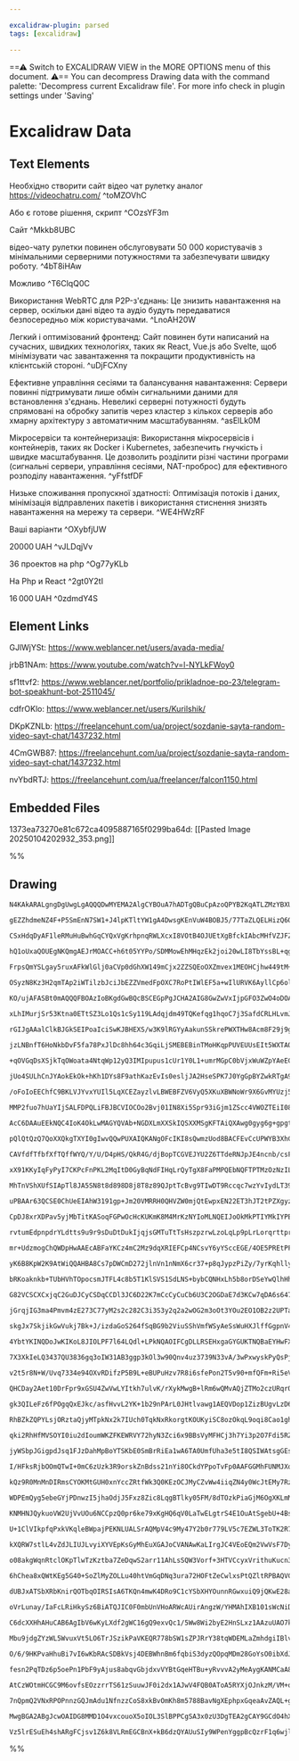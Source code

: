 ```yaml
---

excalidraw-plugin: parsed
tags: [excalidraw]

---
```

==⚠  Switch to EXCALIDRAW VIEW in the MORE OPTIONS menu of this document. ⚠== You can decompress Drawing data with the command palette: 'Decompress current Excalidraw file'. For more info check in plugin settings under 'Saving'


# Excalidraw Data

## Text Elements
Необхідно створити сайт відео чат рулетку аналог https://videochatru.com/ ^toMZOVhC

Або є готове рішення, скрипт ^COzsYF3m

Сайт ^Mkkb8UBC

відео-чату рулетки повинен обслуговувати 50 000 користувачів з мінімальними серверними потужностями та забезпечувати швидку роботу. ^4bT8iHAw

Можливо ^T6ClqQ0C

Використання WebRTC для P2P-з'єднань: Це знизить навантаження на сервер, оскільки дані відео та аудіо будуть передаватися безпосередньо між користувачами. ^LnoAH20W

Легкий і оптимізований фронтенд: Сайт повинен бути написаний на сучасних, швидких технологіях, таких як React, Vue.js або Svelte, щоб мінімізувати час завантаження та покращити продуктивність на клієнтській стороні. ^uDjFCXny

Ефективне управління сесіями та балансування навантаження: Сервери повинні підтримувати лише обмін сигнальними даними для встановлення з'єднань. Невеликі серверні потужності будуть спрямовані на обробку запитів через кластер з кількох серверів або хмарну архітектуру з автоматичним масштабуванням. ^asElLk0M

Мікросервіси та контейнеризація: Використання мікросервісів і контейнерів, таких як Docker і Kubernetes, забезпечить гнучкість і швидке масштабування. Це дозволить розділити різні частини програми (сигнальні сервери, управління сесіями, NAT-проброс) для ефективного розподілу навантаження. ^yFfstfDF

Низьке споживання пропускної здатності: Оптимізація потоків і даних, мінімізація відправлених пакетів і використання стиснення знизять навантаження на мережу та сервери. ^WE4HWzRF

Ваші варіанти ^OXybfjUW

20000 UAH ^vJLDqjVv

36 проектов на php ^Og77yKLb

На Php и React  ^2gt0Y2tI

16 000 UAH ^0zdmdY4S

## Element Links
GJlWjYSt: https://www.weblancer.net/users/avada-media/

jrbB1NAm: https://www.youtube.com/watch?v=l-NYLkFWoy0

sf1ttvf2: https://www.weblancer.net/portfolio/prikladnoe-po-23/telegram-bot-speakhunt-bot-2511045/

cdfrOKlo: https://www.weblancer.net/users/Kurilshik/

DKpKZNLb: https://freelancehunt.com/ua/project/sozdanie-sayta-random-video-sayt-chat/1437232.html

4CmGWB87: https://freelancehunt.com/ua/project/sozdanie-sayta-random-video-sayt-chat/1437232.html

nvYbdRTJ: https://freelancehunt.com/ua/freelancer/falcon1150.html

## Embedded Files
1373ea73270e81c672ca4095887165f0299ba64d: [[Pasted Image 20250104202932_353.png]]

%%
## Drawing
```compressed-json
N4KAkARALgngDgUwgLgAQQQDwMYEMA2AlgCYBOuA7hADTgQBuCpAzoQPYB2KqATLZMzYBXUtiRoIACyhQ4zZAHoFAc0JRJQgEYA6bGwC2CgF7N6hbEcK4OCtptbErHALRY8RMpWdx8Q1TdIEfARcZgRmBShcZQUebQB2bQAWGjoghH0EDihmbgBtcDBQMBKIEm4IAHEAKXwAdQArAE0AZShUkshYRAqMzQRiYlxNYI7SzG5nJIAGAFZtADYAZh5p

gEZZhdmeNZ4F+P5SmEnN7SW1+J4lpKTltYW1gA4DwsgKEnVuW4BOBJ5/77TaZLQELHizQ6QSQIQjKaTceKPabab6XNZLeJJWZrC5rb6QiDWZSjNDTAnMKCkNgAawQAGE2Pg2KQKpTrMw4LhAtkxpBNLhsNTlFShBxiAymSyJGyOByuVl2gSAGaEfD4NowEnoQQeXkQClU2l1D6Sbh8V76yk0hAarX6xnlAkiuEccK5NBrAlsTnYNTHD1AgnC4RwA

CSxHdqDyAF1leRMuHuBwhGqCYQxVgKrhpnqRWLXcxI8VOtB4OJUEtXgBfckIAbcMHfVZJFZki2MFjsLhoHhJF4ljusTgAOU4Ym4a2ml0eaxu1zTzAAIukoPW0EqCGECZphGKAKLBTLZSMxglCOBDVfECfxJYLdbfDbTLELAlEDjUirSWTyJQUf/aBQCAjNYYikNorpQAoQhhCwCi4PQuBDM4mSOLgCh6kygprqgG74FuFrMO45YFJ0YCeq85GvNG

hQ1oUxaQOUEgNKQmgAEJrMOACC+h6t05YYPo/SDMMowEhMHqzEk2joi20wLI8TbYssBL+qgzhbCiPDPFcimzHez4Eu8xCfGg2LSY8963jOTxJIp/alNCsLwmg8SzIkuzfAsCyPopWJLASRJam2JYGtaErMqy5Cypy3KKha/KCsGorioykXStFcpxXqKpqraAk6o6hFWkaJpmuSJU2rAdqFdeTrCC6boTl6Pp+hOgYWslYYRvksYWkq8YIImaDJqm

FrpsQmYSLgay5ruxAFkWlGlj0aCVp0dGhXW149mCjx2ZZSQEoOXZmvex1MEOHCjhw449tM+0bI8M6PAuy7BFe3B4QRJY7ilB4ZAqJ59SW56XjhFwGXiGwzLMEIWu+n4SN+ciKAo/4UNoMDCFAWgILoBjo7gUDYJIAD89AALz4M4w5NAAMtSABidRsDAOZvmw2E7bhm4IOSxH5JRFFkWs1G0YcDFlDz+pKmsMj0EqPB8WWvRCQMQwjEg4kIvEvyPl

OSyzN8Kz3H2qmTAp2iWTilzbJciJbEZZVmedFpOXC7RoPtIWlEF5a+wIlURVK6AyllCp6olQp5qlkpReysWR8qqrqtVBUOnVxWGggxomaaPYVTn+UVLVc1+JIi3NRa3oCm1AaBxAXXhsDca4AmPOjfgaYZhJ6C4Mr9UpVXaAMV0qtrdWtY4TMGwm7Mhntpdp0BvDA7LyOY7lri9zyTiR3jUuK44d9/MJfNANHjkvVnhexMQ7e97QyCSS9m+6ZI+g

KO/ujAFASBt0mAQQQFBOAzIoBKgdGwBQcBSCEGpPgJCHA2AIG8GwZwVxIjpGFO3ZwO4oDOA5CEakGhsh4LYAQ8EOJnyzAwpzbmX0+YCwICRYWkIqKdBoiUTaRRxoy2wMQAaAB5AA0kyFWq10B9A1qJbWFo+7okuMkFY7k9YLweHZC2aANJrDOPELYSxgTG28r2EWpRjKmVQJsRuHsXKoB9oFDgxIA5F3CmlUO0BMpJx5NuAUMd5ohwTjFeUPj+qp

xLhIMurjSr53Ktna0ETtSZ3Lo1Qs1cSy119LAdqjdm49TQKefqg1hqoC7j3SafdCRLHLvmJqo9lr8W4Otbh08eY4h4N8R4GImyNxOpwCcTwLqdk3oAppXkpL7QXm9Y+PNT7bgvoeIGN8LRg3vm0x+D5FF9nNCWRGX4ZCoz/H/YCiDAHgUgtBWCEQREiFVMwSQ8C6EIy5rSWZTDCKCwKWw4W4sWn0T4RUJY+B6BsU0I8JUAAJAAKmsIQAAlGAlQmZ

rGIJgAAalClkBJGkSEIPoaIciSwKJBHEXS/w3K9lRGYyAakunSSkrePWXTHw8Acm8F29j9gom+Dy3lfKeUElsV7Xg3w15+yccFaJ9J3FBIjqE36fjkpikCRlROIT4ollymnTUGddRSrzpYnZpQwq0kSfaPVFpnSVzqagalEBMn11tR1EseTW5FPbkNTuKZu7jV7lmFIQ9alpJGt61p7V4iMuxHeIZV1uBTKXsM66W92o7GeJiB60yPon3eb9BZgN

jzLNBnfT6HoNkbDvF5fa78PxJlDc8hh64c3GqiLjSMEBEBinTMoHKqpPUVEUUsEIt5WXTAQDObA+weB4BmKK568R7izCVNMDp3x+QLCSFnUKnyozfNFtRAk2AqRwFrWqCW/ySxMXQIuERcAREAC1hz000BIgS0iRJaz1H3HYtwEhImuG5UVWwxU0u4L8PsajMRGw2JsLEztYmuxsTCT23AHEWn9twRuJrpXx1VcE7KvikqxxVWHLx6qe15XTqXZJ

+qOVGqDsXSjkTqOWoata4NtqWp12yQ3IMIpupus1cUr1Y0L1+umrMGpC0bVjxWuWZpYAeECG2hOLYWJbwzFegm2NAY7V9KTaMj0IJthIn+K+Q+70QHZvwmfXN/1FkFoKSDUoqyS22rLY+MEk4D67I/vsn8aMBp1lOWIUhUACaGCEOhWBbAGgIGwFBQQRghgcEIKg5guAYBRGcNFYgBhnBmEmug9LmXnCk2JgoWcGIrhxGkPofAmEXlWZ+sa7dpFO

jUo4SULhCnJYAokEkOk+hKh1DYs8F9athKazEvIs0esljJA2HseSPK7J0YgGpBYZwkRTgA95NyC8pJwcsdYwVSG7GoZLOh0kUriOeLVfhhKiqiMytw3KjVpQtVmqifEmJhqpVfeYyWK1I8OM11atxp1uS+Mt0LR9oTJ6fWiYqVmBYkmQcyZxRWKehFlMBm+DO6h3nSh6ZU70je+m7qoBuPeLy1lM2WbedZ+Zdn83X0c7fcG6yoYeaM0TyAezkYHJ

/oFoIoEEChfC9BKLVJYvxYUIl5LqXCEZayzlvLBWEBFZV6VyQ5XKuXBWNoWr9X6GvMYUzj5LChai3YWLThZ6ShS0vdANgABZO9Qi0WSDpON6UWB3uQD7hg7S2htIPFU8CLEDKtHqU8vMZd/xziWS8r2PnEALEF1QJiUlaikiTg2GCYDUgzvCvBI45xGGbsvfQAAYjWAgev9eo5PYCdXu7eHk5hIozqqjFrQqVQNZntbWGAd99KMDm1dqHUQ8nFDk

MMP2fuo7hUaYIjSALFDPQLiFBJBCVIOCOo2Bvj01IN8Xi5Spr93iGjm1ZScc4VWOZTEiI08k7WjcGNXYbqU9FRGmhH/zMZlzdms+Q80r4BNnNi0H4oZHh9JnxURq1P479dlGtGcQDoB/cKhABcEEAFYQQAPhBABGEEAFEQQANRBAAWEEAF4QPA1AQAQRBAAhEEACYQPAwAARBAAOEDoNYNoMAAYQQAThA6DUAGDyD8DUBABxEC4P4OYMAGEQQAbh

AcC6DAAuEEkNQC4IoK4OkLwMAGYQVAb+NGDXLmXXSkIQSXXMSgKFTAiQXAwg0gyg6g+gpgtgjg7gvggQoQ6gsQiQmQuQxQ5Q1Q9QrQnQpQPQsrQw4w5UTgKAFoQgIwcsVYMI7IJmduVUNSIvVcTAKALiIgZQbsdAYIJUAPBgJgKAcwAgDI2EbIl3Y9A9cI3AdMJgEpZA0oZkWEdMAgMwtI7A/A4g8gqg2gxglg9gzgmg3g/gwQsg4Q9w1AKQ2QhQ

pQlQtQzQ7QoXXQkgTXYI0gIwvQQwPUXAIQKANgOFcIKI8sQwmzUod8BACFEvCcUPWYB3XhC9GWOkIREwJoJmJYc/C0THDA9onWUkBIYEeIZdfReSKcZdLyGPZwXYe8bQBPK4J4HyMEAAksDPM0faUPHlJEW4Z4IvIVM0IvK7VATDYONvOvBvMk5vQjVvHDEje7TvTVcJRjJJMfeja0QfOJfvBjHvJjZkiACfdjKfcHNSWfXjeffJKMJzSAAaD1Ep

CAVfdfTfbfXfTQffWYQ/Y/U/D4pHS/QkR4G/djBopTCGVEJYU2Z6TTdeRNJpJE4ncnb/csFPfYWeMzC9I+LNNA040AlncA2HSAFzaAp+WAwxJIBAhGXzENETM41A4Aj0744VCAQABBACDqDAAVEFQA0LwLoLwIYJwMmJIMAAkQHAigigwAeRBqBaD5C2DAB+EDoJMIoDaLjMTJTLTIzKzJzOYPzMLJLLLJoIrNYOrJynCMiOiLNEbkgXiMSPwGSO

xX91KKyIqFyPyI7CKPcFnPKL2MqItD0GyBqNdFIHqLrQyTgX8FaPMPQEbNQFTPTMzOzNzILKLNLPLKrJrMCl2P2MOOHLQBOOrQuKuI9BuLuKdxlld2pGpDBQAFU2IfdsUJ4w5MDfjbVVhtAF47xU1FJl0i81JIS8RkRYSk8ETU8jtM8bhFheVvI5IyL5JTtnJS98SJUXEftsN0pa9G9ySCN/EUpbtw5vF8jPtGTzUioOTWTaN/s+LvsgdWMQcBSu

MhTnVShXUfSIApTl8JA5SN8t8d898D8j8T8z89QJptTcBvg9TIwDT9Rccqc7wzYvIydLT39X9bTk1S09pewpI09CBXSGdozmd9x7M2dxSOc1kbwYC4Dgy2UIABdSkDzIyG1eYLcSxUi4zABCEGGNrPrIqGSr4IHOyCHJiNHPCISP0CSLjWnLSNXPnIQDyL1CXOKPwDKulG9D1C3KiFqL3OE0R0aKPJaPwDSokAyufLQ1fIONYA/NQC/NDNdEuOou

uPBAAr63QCSE0ChUeEIAhW3191gp+Jm20VMRRH0QHVZW0mjQtEwpxEN22ET3hJT2tPZXgyzx8kWGNjsjsmWG0l2CouQzMkbgJKJJzlu1JJYopPYuVTby4rIxTm7xqkB2bRzjZMLgYtHwEvHwksn04yyRkrn3PAX38qXz7RUrXzUsVM0tVO0o1L0rE37i4mMoRzDQ9DQp5XuHNJtNsorGuoKMTTtPanXR6Tz2dNKHcos1czmXPi9KWUXyLU5yCoDJ

CpDJ8xrXDPav5yjMbTitKASoqFGPwOcHcKUKmK8M4MrKzNYIoMLNQEIJoOkMkPTIYMkIYPEM4IXkJKBFQHkP6PoJtq4JEJIIYNQEAHYQVAQAHhASCKCSD/a1DAAZEAoNYP9tYIAB0OAaCcDmDszmDI7o7UADa6DJDAA2ECoPoOLLTroK4N9q4IIJwJ9srJwJEPdscLzIYNYLIO8OYMIIzMkO0FStPIgA1rwK1vEJ1s8IUP1sNuNooNNoIPNstqzO

rvtumEdpnpdrYLdtts9u9r9sDuDtDukIjqjsGMTuTtTsHszpzrwLzoLqLp9pLrLorqrttprrrobp1ubszrbriIiKOJHJfoKqKrMhKvSMyPKIXKqsKJqrqrDgaqqO3Jav3IjMgCaOPO6o7q7p7szsmP7vkMHrruHtHvHqtqnqsRnqBDntdszqXq9t9oDqDpDvDv3toN3sTuoYzuztzroPzs4MLuLtLvLsrtwdrvrsbsftbu2MGvfPLCFtlp/Kmr/J

mr+UdzmogChQWDpHwAAEcABFaYKCz4mC2Mz9dqXRIEFCp4NCsvY6yYSccEGE/4OE5PREtPFE72ebHyHlMiwxCi3mqEX83gWiiva7Biv6lipvNipVOOJi9vN7cjbVSGnkrDWG3gESrkpkxGyAPkyMKStGnJEUzGsUwpQTaUmWVShUjS5UrS9U3Si/SpXANiKm+WmmhCoEFsLEbST/fpOyppinbeK4VER8StenQWptT0ny1nCA30qArnKWoMmWs4sM

yK6B8KpW2K9AtWiQQAHBA8Cs7pDWCmD272jlnVn1nNmX6cr37+p8qJypzPiZy/7yrKqhllySjLn6qNySwmqdy6i2qvROqOATztn0AVm1mNm8DBG9ihq37Pz1iYzzjJqPrbV/zpH7i+aZZ6ZkEuIIVVg6h1rtH4KMEQRkhNhZwul0QHgLg1tMLOkcLLG8KrrbGOV9FpIHhRV5IuljYMQcSPG3Jy9JVfGST/HCVSho4gnOLSMHt6SIbdVEnLQYbhL4

bRKoaknkb+TUbHVhTOpocsmJTFL4c8b5T1KlSVS1SdLNS+bybCQNHxLh5b8orDSeYwQlhHhWUvNWmmkulWmObaa95X4Zw3GygPLemVb+niBL5RbsbxbArS1grxmwqIrTKsIzdlaFmO7AAkEFYPntYPoJUJLNQDqGAjhShTpFQDIOkOLNQAAAUeAi3nAfaAByZMyglQsOtAQAMhAcyfbI6fb2Cw7UBVDbaKDC6s7OzC3VCaGk7E7qA47j75CSDN60

G82VCSCXCxjqC2GuDJCyCSDqCCDl3JC6D22K7mCcCyCuCb6U3C2OGDaE7d3KCw7qDA6s647k3F6PauDo7n7LVTCE2k2iG03C3M3NBs3c383C2S2y3K3q3VCKC63UBG3faW222O2D2VCe2+3YPB3k6yyx2J2w6p393g653hDF3l3V3UB12yDN3t3E6924OOCaDj3L7j6yOL2r2SCs7naiH3axCn2srX6RrYjjnxzCrJzirznSr7mciKrFygGVzhOK

jGrqjIG3ma4Pmvm4zE273C77yM2s2c282C3i3S3y2q2a2wOG2m3oOt3YOu2EO1OB2z2UPTaez0PMOZ2cOF2i6l2V212N3TOd3yPD2qPCOaOz292wOGOmOVPWPH3WDn3LshHhqRG+nwrajIW7FdEpGetz14WKghBFwGgmY6QAANDgY4aCyRDFra9SXSB6kzG4GYPPLERmkDbRZ6OIWr2cYMuGXF/EC0OxrPbYM4F+CNfSUEYxksXE1yLxjlwS2kPx

skgJx7SkjikGwVukj7Bk+J/izdaGoS264fSqBG9b2ViuSShVmfWSyAeSsWuHXJlffGgpnV4p/Vsm5HaaRcKp6ZhWsynCbPV+YMxprTFeCyjri0q6F121JsVYdNRSHpprGMv6AZ70874ZiW0N+8WAg3feRA6m+tGN+ZmMxZ9AQAbBAcCNC0GeDUBZ28Dqyo6SCfasyVDWCSfAARECbu7cLLILQD6vTqHpNvXccNUMrJTdp5J6s8kLEJoMjqIJHY4B

4YbtYKINQDoJwKIKoL8JIOLPF7l64LQdl+LPkNQAOIFCgDLLRSEHxgaGYGUKTNQBaEYHwFXDLMAEkQQg8h9eqn3BkXuO8+8zrg3ttTthg2isrgu3gY9Opu4j+Qjghg4O+g9tgd+Q6Qkg5M7tmgjDkgkn+glgvA4OyL8fV975iAAnonun0n02inwO6nrtwvxnjP+Xig1n1Adng2jBrnzdzg3n/nyOwXoumg4Xrg0XmXssqXzXuXhXpXzQlXtXwuwf

7X3XkIeLQ3437QU3836gq3oIW31AB3ggp3kOl3w90Qnv4uz3739N33vA/3wPxwyskPyQsPjZyP0zmPuPhPugpP8d1PzMpnkgrPyUwckF3gPK3jr+lYh/ogNwqonQBqQFua1VJO65aThA13JQM3usDLqj1Xx6E9ieRfcnhwVL4092+qASvszxr5s9hiHPRviPW54t8uCfPIYrgKF4i8xe/fO+oP3l6K88CyvVXmWQn4y9UAU/PXrP1QBG8TeZvEus

v2t5r8N+W/Uvq7334e94OXvRDifzP5B9L+eBUPuHzv7R8i6sfePon2T5v90+mfQFm+Ri5eVxq4jKFsl1uKwtAKWYZgAeEZjTBXc6LNWpi3BDzZ9IDwZ8HeFtY8p/gEJClEhXJaXUbGhFBEE2ASB6w88fkfSLsBZYSNIc7LeihN0YoeJ/qrFWbkDWCYeJQaQrZbiK17xitomkrJIbtxSRsYUmR3dGhk34wKUlKuNdAPk21ZE09WpNMplmD3AvdTKY

QHCDay2Aet10DrFpr9xGSU4ZwVwLYItkh7ulvK/rXykMwgB+lRm6wQMvAQjZTMo2czURqrQ7qABUEHp44Eb+EfHMpIUv4Hs4+anBOjQRV6n1COahFQl3y7bptO2sgo/sWTZ60M2CJAo2sHTjqVlyCdBNgv7VwbrMCyo9NerQVYIaFfCW9NOlh23padC2DBVNlQQYKyE1OwHAzmHW0CoBcC2ZdZuOzjrWc6Gs7BhkfXoKzsiOJHWgpf3zo4DZ2A7Q

gk3QILeFz6fPOgqQxEJkc/asfHvvL2YK+1b29nPArL0JHtlvawg1AEQVDop1ZizBUgvLzD6SEpCZDA9pmVDocERCqdAOj3zzKF112Dw/Ol/15I584yuw/YWoKOEnCURQddNhcKuGsMi6BBW4RQXuGfszOzwvtm8KHYfCG+Xw4kX8IBFAjWCIIwgmCJoIQioR1DWETCO06IjVOWZVEem3RGgdMR2InAriKTazsRR2HEkUw3JEed22NBakf7VpFIcG

RhBZkZQPYLsjORztaQjyMTpkNx2k7IUch0TqkNxRkorgtKOUKyiSC8ozOkqL9oqi8Cao1ghqKjpaiaCOokuu7XvL+1DRY5TjrlQ/qnMBO8VC5mUSuZicIBwDaAWA03Iyd4BcnQ8s0U+bwNc+pog4cbVQDHDmCpw60YW1tEsN1eNwusc6NnGPC4O3bOQfeU9HJ10Gvo9Ov6KjqBjgxBBUMeGKoZwioxnBf9gISRHxjEOSY2tliJxE4E8RmY94dmJb

qki2RhHfMVSOYI0iu2dIoumWKZFKEWRVY72hyN3Zci6x9BBsVyMFHCj3h7Yi3p2O7Fdi5RZoxUZROUIMFVRdtccf7UnHTi9Rn7ecYYOBYjVNh/OBLh4wsGzUHiFQGAEzCVAUglQi4JmE4LgqlcME2IGErcDmCGJOk+iPWGFUwpWQAhF1axgRU67UtngCQHlOcHXTyQhujkRSSd0JB0VK8nLakhAFSEzcFUc3YGgFOyFLdJSK3SJgUIHxFCNupqaV

jyWSbpJGigpdJsq1FJzDahMpBoYTSKbE0SmBrRiEa1wA6TA0UmfUha3e5tI8QSIWAtsgGEs17K7NRyraigwYgXqkwkwbZlh6BtsmkBRHm5jDYrD0e1TTHlDx/oVAlmJBCsrRyTokEwxL4l2szx4LG02C59QAGIgKvNAMpw/ZqdA6c06zotNIazsVp8vNaW2IYIcCNeMvOOlP0XCNZSARfG5P0FICQRwgZZc+ie0rowdIRwvcdlHyL4D8cyodKcbq

I/HFksRjbOOmQTwI+0mC6zUzk3R9orskZnBdss21nYi8OCkdYPpoTvFp0AAFGGMhFUNMJXo1gmWVvH3j7yBInApcJYZlluIUKZwMoIIJN0aCAASnhGoAcCewq8ZoWoIoyDaaMpQk8O/EvDDR5AOsh3RmlHTd6i0+0cx1WnrTWCW0naagD2kL1VO6bQ6ZzMVmXDvaZ0qvjgUumiibpk/HXo9OwjPTZ2r0pgB9OYBfSL6nDEQn9IoIAzFppnWdiDLE

kQz9R0MnMnDIRmsCYOKMtGUH0xnYccZRtfWk3Q0KEzOCJMyCZvWw4iiqZN4y0WcJtEMy7RzMriKzPZmcyeZcE/mWaNv5CzJi8M0WRO3FlfiLOJZBcT/y47/8oAn9fjt/UE6/1NxEgABjc13G9zQGjzUoM81k4Y8TxcDFARAHlkGyFpS0thudLNlqyNZrwrWe+x1muj9Z80wQkbKL5LzzZXtS2VwIelPSXpeMd6ZZmdnsNL6v00zv9JEKAyfZqAP2

WDPEmQyg5ebeGYjPDnwzI5jhaOdjJ5Fxz8Zic8LqgBTlky05FM/8dTOzkPiaGjM6OgXKLmMiS5vM8uYLPTLVzy6KguuW6Mll9tDROxIFsIx6mTMJqikmFqlxkYqSJAdQPcEkAhR1AjAcKcqZo2K7OD9JvYR4DJDdb/BZ8XkO1JhSxBktbJ+FVml10RC6IumwZW4NpEG7vU7EbLNDL5J8ZJCpuANQJs9nCmLd5UuQiJqKz27itNuf2KVqtzEpI0Du

KNMHNJQykuoVW2UjVvUOu6NCCpzQ0pr6ke79xKgHQ6qV0LaTwELgtrS4E1OuAtSgebU+4BsGfhNhupsbaHmAX6lqsFhktJYdLVWFy1XupuSad3OwLqyMOOZQsasw2aujlBlZSQj2SoKAB1EF9r7s6CuYtAIADwQEvlTy4LbTC2GdU/qdOnb0CJBbSjpXHVGLZzCyXAyshrzkI9K66KnV0fQRTbD1ExLbYsvfwbk/jPxAdMjlnUkJx02GGc6WcaPy

U+1ClVIkpfqPxkVKqleBWpajPEKNLUALSrAQMpV4c9My47Y2b0r779LV5c7EZWL3ToTK2R7y6ZftJtGUcFlhbZturOWUaDD+iHAdv7U2VKFdl7wiLhx0Ob3QVxfHM5uuKE5DzQB1zBNJAJAEwDwGzVI8RPI6qnjFOhy45cUqzqlK1O5SypfIRqV1Lblx9Nkc0taXfKulbyovrCLV5r1t+3y4ZXeJRGjLZe4y+QpMqBUbyU2usx8WCqQlLKVlsKyz

kXQRW7stlL4vZdJLIUJLvyiXYVEpKsGyMhEuXGAJoCVANAwKaLIrgJC4VEoEQm2VwVsF7DyR7w5wYlpMEMTx5AhdkyRRynRDzY8QPKEyaKgXiIglFNFBIX5I0VctpuPLPkC3nm66LaS+iqKXkO5KxSJWW3OJjFOMUpSPQFQ+xXJUcU1DnFspVxflN1Yk1PFWpcphCj8UzMAlusTEF5CbB1c2a2mZqc6yiXZ5pw/QwAm6XIV+sA2DmINoNJDbDSxm

o08akgWqnRtclOKpTlwTzKztba7ZeDqwS2arr11AhLsSQW3Vorf+3HTVCcyxVrithuKucn3LAEDyJOeKklQeLgGvMKVMDBTueL3UbrD1x6l8qQuMGgtjehqqhSlx4TWDNWBNQprWqKnotahOjbaqiBRAthWUd4CNF0iNgBQTG2iWSJthpYmlwQTLO1F12ei/B3IcMY0qsEsrRqBkdkBIPeBbBPxAQrlWNeooSnJCKgNeTQNxsBr8sFu6anitFKMV

6hChea8xQWtKEg5G40+SoZlMyZOLLu40htVmGqDNq3ura72HOFtZeCwlxsPtQZltRPBAQVCM9XzW9bLreWSSidQNIR7TrIYs60KmNOyUTSphm5GCHsX0CLhiYuAbgDJlqHEYx4LJWkJxsXBJBQtoW3kAYs41cRFwMWmLZFsgCfNMgf1eIFxFS2paIAlEKsNjhLBJbywXcZSelwkAcB6ATQTQMQGzaqb7VE2GRB+ngrDoZI1wWYJZGmBhqrgWGksC

dUBJxATSbXRbKnirQOTbqOIRSIsA6TKQn4mwK4DRo9C1cYSbXHYOunnRGwxuiQ9jQKwE28adFITCKRmsUpCb8hxi0TWYuKFJSxWRa0HBknSk8Y5N1Q+Huq0U3OblN00ERC9wxwwV5MimGqROBuDPgHonapqc8H02U49gewb7u5HiXY9ph46vyjZvmEjM0lKPYECbDWwRUpASxJQCLmCzi5RQYWTYlLgUBY6xcpAQnQQC3I4gF4RuKAHVgawxU5J+

oVrLunay/IaFcLRiHkySz6BiATQJIC0F0mbUnVHoARWcAUirAngzW/YHMAhIXB101sWcNiDcieQ8QHW8xByjvDzZbwuwVyVEPOAzb7E8wcXdhS6S9DnorGwklXgClBSk1EAPlttqyF6LBNWahJkdrilibTtFimVryTlblDbFaTG7Q4qykVrHtplfSuU3phqaam9wQEi1uspNTJwKuyAHpmB4zB50XSedGtn5pAEDVwtPqdZpSUI6kemyTpjayc3r

C6dcXXHhAHuCAB6AgIbV6wKyLXdf2gWC16gQ9exvQc1/5Ww8Wi2byE2HnSLxz1AAzuUAO7kgD+5hKwebeuHmwCyVb6pTZSqnkd0a9dehvU2v/VGDf+Y1MRkaumqWDWdEG9APQGqD0xFwSjBoGinoD878iX6b7qHnWDLAfIRLddAnvWymNlt1sOdHPGCX7BX9XXDEMiGuAPQF4XSIENIr12wEZIsBI3XeGa2m7VF3jc3f5JCZW6ttVJHbQ7vCYlCa

Mbu9jdgZYzWL5WvuxVt5LO6TrJSzikPaVKEQR778bSW1sZPJRrY38tqWDEMLaZmhdgiIBlvcEh306YeMwwZgpVSWF6jdKGtPJG0XUbCK9HdVYKvo70vtZZufOQ23rX0nqRq3euyL3p8h2tB9H2C9YAJSIbjp9+K7cUSr3EjzIAY88lQvo/VUqv1FQFQ9MHb3r6BqAGrfWCxA1xCTVB+s1coAjQwARET6a/Qht4AEbFg4u9yPZAegXBpdDBmEmWii

O/6/9HKPvaHhuBi7vI6wKbRAcSDBkVsj4DEBWhnBm6fqbiS3dyzQOpqMDm28GoYsO0ibXdJ2vA2dsLXe7UpMDa7fENu1Y04dOU48Ya28WEgi2tBraBDDBA7BxdbsQHn9wjTA7ywgJT1U4y7WZ6R12e3qYIbh7kH4dQ0+zZsm0gDdS9Uh8vb620YSA7w+Ms0VmSQ5wBJAlho0UobjIXHlBVx72gO1uP3HFx6K1APdT5RMtWtekQbUPvbmriu5K68f

fesn2PqTDz6p5oePn1PbF9yAjus8abqvGbjdxvVYBtGqeHTBu+yRvvvA2yMeAygKANMCaA8AoAoYEI/BXRAzgYSgICyYbHMiv7MK36PDc1vxwLxgQ5aMKl11nCtakKL4KSB0gUgqLhuHjf4MiADKth50+OIxKUYt0oHKj2i9A/btqNd56j2al3bmuaNBaqoHu5Ke0eLXEHjuGNO7dsf6PvqygpUlRqMeNTmV7gNrWnC+Dj3gl2DwPCnepiNhAmzN

AtCzWOtmHCGC9M6ovfsEOzzrrTS61zSuuwJF0i2dx1AJwV4FQB0AToA5RYXjOJnkzM/VM+oe3j6JkgM4W4JsHI3bBX9i4judiuvU9yTDE+i0uYafX7i4Tr61qtaaQFnjp5WBLM3ACTPT99eaZtw5vpGrb6KFZgpLtQuy1gAQYhIOAHADaD3xfNhQaANCEyDzkpqhwBgKlgoBsQU1YUlA0qEPNHmxgEAbACIDiihhVw+gNoL9QTVaLlzZ50gBeavO

7nQpmQ2VNxRPOPnnzGQJmAdu1NfnzzCoS8xkBvOmKh8m5788BavNgXEphpxGqeaAvZAQL+gOFMacu1WGkLVJq80Ii6NKtR5WFlC0zAMMj6xUiFp89Bd/MtzlxD5wi1efrIQmCVBFii8hZgtRAIBXEJ82wB3whABj5Fn8/oD3BihOLVIHi0hCzBcWqAkFuixkBEvcWoUWjWOCeaIhUg1QuXL4KKj0QYlSNBkAVMuZUuMh8ATQAZIWaeAkpWtGwS4B

MwgBGA2ABgJcwOAIDG8MMD1O4vxcouoX5oIOL3SlBPPCgSA3x0zU3DgTEA2gCAY9GCdO4hXXcbASaEJdkQxmorJAALRaDYiMgZYpAZQPyCJk7ADgvAWI/lbyvIhZgXMvUAcWUApguQFQTK9lauBkgwj9Vuq2WWKulW3LUF7KpVFwtFFOAJlKKg9syAHEMwcCJxA5dKBZAEr3AUc1YaIARWcTwGi0Hlsmu4mMkuxc4kteN5uW7AsuHIC0E+ZwAYrc

Vz5lrESuEh4shARgFCjsv1Z6k8VLRmEGCBnX+kB6dzQYAUuSIy9WPenYggpBcQzrF1q6wjlojgBNo+24IEWGy1VggAA=
```
%%